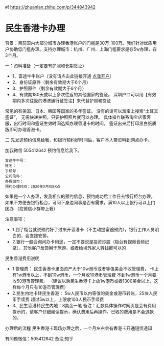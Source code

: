 #! https://zhuanlan.zhihu.com/p/344843942
# 民生香港卡办理


背景：目前国内大部分城市办理香港账户的门槛是30万-100万。我们针对优质用户协助低门槛办理。支持办理城市：杭州、广州、上海门槛要求是存5w办理，存3个月。


一：资料准备（一定要有护照和长期签证）
* 1、富途牛牛账户（没有请点击此链接开通 [点我开户](https://j.futunn.com/0024ri)）
* 2、身份证原件（剩余有效期大于6个月）
* 3、护照原件（剩余有效期大于6个月）
* 4、有效期180天或以上多次往返的其他国家的签证。
深圳户口可以用【有效期内多次往返的港澳通行证签注】来代替护照和签证

常见的有美国、日本、韩国等国家的多年签证。
没有的话可以淘宝上搜索“土耳其签证”，
无需快递护照，只要护照照片就可以办理。
具体操作联系淘宝店家客服，出行时间和签证生效时间选择办理香港卡的时间。
签证出来后打印黑白纸质版即可办理香港卡。


二.先发送预约信息给我，和银行预约好时间后，客户本人带资料到网点办卡。

加我微信 505412642 预约信息给我下。
```
富途牛牛号：
姓名：
手机号：
公司简称：
办理城市：
预约办理时间：2020年X月X日X点
```



如果是一个人办理，发我相应的预约信息，预约成功后工作日去银行柜台办理。
如果不方便去银行柜台，可问下身边同事是否有需求，满10人以上银行可以上门团办
（拉微信小群带上我）

注意事项：
* 1.到了柜台就说预约好了过来开香港卡（不主动提富途预约），银行工作人员明白的，会直接安排。
* 2.银行一般会询问办卡用途，一定不要说是投资炒股（柜台有视频音频记录），其他客户反馈用于旅游，或者给境外家人转钱都可以的


民生香港费用说明
* 1.管理费：
民生香港卡里面资产大于10w港币或者等值美金不收管理费，
卡上有1w港币以上，不到10w港币，一个月收10港币管理费
不到1w港币一个月要收50港币管理费。
（建议以后民生香港卡上放1w港币或者1300美金以上，这样每个月只有10港币管理费）
* 2.民生内地卡转民生香港：
5w人民币以内等值的美金或港币转账，25块人民币手续费
超过5w以上，上限收100人民币手续费
* 3、民生香港转民生内地：8美金一笔
备注：汇款具体操作时网页是会有费用提示的，请客户仔细阅读提示，确认费用后再操作。已收的费用是不会退款的。

办理后的流程
民生香港卡现场办理之后，一个月左右会有香港卡开通短信通知

有问题微信：505412642 备注:知乎

